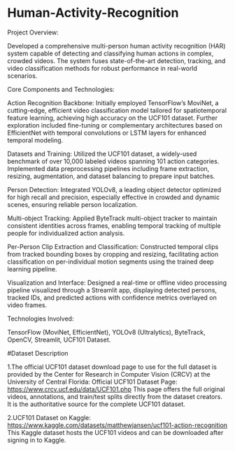 # Human-Activity-Recognition

Project Overview:

Developed a comprehensive multi-person human activity recognition (HAR) system capable of detecting and classifying human actions in complex, crowded videos. The system fuses state-of-the-art detection, tracking, and video classification methods for robust performance in real-world scenarios.

Core Components and Technologies:

Action Recognition Backbone:
Initially employed TensorFlow’s MoviNet, a cutting-edge, efficient video classification model tailored for spatiotemporal feature learning, achieving high accuracy on the UCF101 dataset. Further exploration included fine-tuning or complementary architectures based on EfficientNet with temporal convolutions or LSTM layers for enhanced temporal modeling.

Datasets and Training:
Utilized the UCF101 dataset, a widely-used benchmark of over 10,000 labeled videos spanning 101 action categories. Implemented data preprocessing pipelines including frame extraction, resizing, augmentation, and dataset balancing to prepare input batches.

Person Detection:
Integrated YOLOv8, a leading object detector optimized for high recall and precision, especially effective in crowded and dynamic scenes, ensuring reliable person localization.

Multi-object Tracking:
Applied ByteTrack multi-object tracker to maintain consistent identities across frames, enabling temporal tracking of multiple people for individualized action analysis.

Per-Person Clip Extraction and Classification:
Constructed temporal clips from tracked bounding boxes by cropping and resizing, facilitating action classification on per-individual motion segments using the trained deep learning pipeline.

Visualization and Interface:
Designed a real-time or offline video processing pipeline visualized through a Streamlit app, displaying detected persons, tracked IDs, and predicted actions with confidence metrics overlayed on video frames.

Technologies Involved:

TensorFlow (MoviNet, EfficientNet), YOLOv8 (Ultralytics), ByteTrack, OpenCV, Streamlit, UCF101 Dataset.

#Dataset Description

1.The official UCF101 dataset download page to use for the full dataset is provided by the Center for Research in Computer Vision (CRCV) at the University of Central Florida:
Official UCF101 Dataset Page:
https://www.crcv.ucf.edu/data/UCF101.php
This page offers the full original videos, annotations, and train/test splits directly from the dataset creators. It is the authoritative source for the complete UCF101 dataset.

2.UCF101 Dataset on Kaggle:
https://www.kaggle.com/datasets/matthewjansen/ucf101-action-recognition
This Kaggle dataset hosts the UCF101 videos and can be downloaded after signing in to Kaggle.

